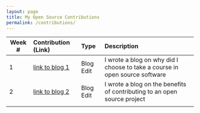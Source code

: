 ```yaml
---
layout: page
title: My Open Source Contributions
permalink: /contributions/
---
```


<!--
The first column, Contribution, must be a hyperlink to the actual contribution,
such as the Wikipedia edit or pull request, etc., with a suitable name.
Type of the contribution should be "Wikipedia edit", "OpenStreet Map feature",
"Project Documentation", "Project Code", "Blog Edit", etc.

The Description should include a brief summary of what you did.

Replace the first row below with your contribution and add new ones below it
following the same syntax.

-->





| Week #       | Contribution (Link)  | Type  | Description                                      |
|---|:---|:---|:---|
|  1   | [link to blog 1](https://hunter-college-ossd-spr-2020.github.io/liulanz-weekly/week01/)    | Blog Edit    |   I wrote a blog on why did I choose to take a course in open source software  |
|  2   | [link to blog 2](https://hunter-college-ossd-spr-2020.github.io/liulanz-weekly/week02/)    | Blog Edit   |    I wrote a blog on the benefits of contributing to an open source project  |
|     |     |     |      |
